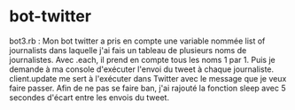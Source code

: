 # bot-twitter
bot3.rb : Mon bot twitter a pris en compte une variable nommée list of journalists dans laquelle j'ai fais un tableau de plusieurs noms de journalistes.
Avec .each, il prend en compte tous les noms 1 par 1.
Puis je demande à ma console d'exécuter l'envoi du tweet à chaque journaliste.
client.update me sert à l'exécuter dans Twitter avec le message que je veux faire passer.
Afin de ne pas se faire ban, j'ai rajouté la fonction sleep avec 5 secondes d'écart entre les envois du tweet.
